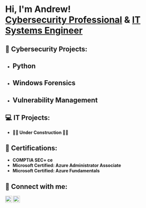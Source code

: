 <h1>Hi, I'm Andrew! <br/><a href="https://https://github.com/atucke7">Cybersecurity Professional</a> & <a href="https://www.linkedin.com/in/andrewtucker27/">IT Systems Engineer</a>

<h2>🔐 Cybersecurity Projects:</h2>

- <b>Python</b>
  - 
- <b>Windows Forensics</b>
  - 
- <b>Vulnerability Management</b>
  - 

<h2>💻 IT Projects:</h2>

- <b>👷🏽 Under Construction 👷🏽</b>

<h2>📜 Certifications:</h2>

- <b>COMPTIA SEC+ ce</b>
- <b>Microsoft Certified: Azure Administrator Associate</b>
- <b>Microsoft Certified: Azure Fundamentals</b>

<h2> 🤳 Connect with me:</h2>

[<img align="left" alt="AndrewTucker | LinkedIn" width="22px" src="https://cdn.jsdelivr.net/npm/simple-icons@v3/icons/linkedin.svg" />][linkedin]
[<img align="left" alt="AndrewTucker | Gmail" width="22px" src="https://cdn.jsdelivr.net/npm/simple-icons@3.13.0/icons/gmail.svg" />][Gmail]

[linkedin]: https://www.linkedin.com/in/andrewtucker27/
[Gmail]: mailto:tuckera.mills@gmail.com
